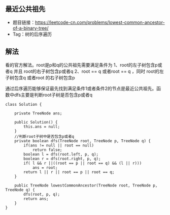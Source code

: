 ## 最近公共祖先
- 题目链接：https://leetcode-cn.com/problems/lowest-common-ancestor-of-a-binary-tree/
- Tag：树的后序遍历

## 解法
看的官方解法。root是p和q的公共祖先需要满足条件为
1、root的左子树包含p或者q 并且 root的右子树包含p或者q
2、root == q 或者root == q ，同时 root的左子树包含q 或者root 的右子树包含p

通过后序遍历能够保证最先找到满足条件1或者条件2的节点是最近公共祖先。函数中dfs主要是判断root子树是否包含p或者q

```
class Solution {

    private TreeNode ans;

    public Solution() {
        this.ans = null;
    }
    //判断root子树中是否包含p或者q
    private boolean dfs(TreeNode root, TreeNode p, TreeNode q) {
        if(ans != null || root == null)
            return false;
        boolean l = dfs(root.left, p, q);
        boolean r = dfs(root.right, p, q);
        if( l && r ||((root == p || root == q) && (l || r)))
            ans = root;
        return l || r || root == p || root == q;
    }

    public TreeNode lowestCommonAncestor(TreeNode root, TreeNode p, TreeNode q) {
        dfs(root, p, q);
        return ans;
    }
}
```
